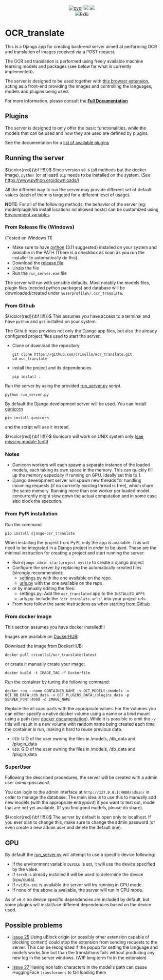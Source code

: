 <div align="center">
  <p align="center">
	<a href="https://pypi.org/project/django-ocr_translate/"><img src="https://img.shields.io/pypi/dm/django-ocr_translate?style=flat-square" alt="pypi"/></a>
	<a href="https://pypi.org/project/django-ocr_translate/"><img src="https://img.shields.io/pypi/v/django-ocr_translate?style=flat-square" /></a>
	<a href="https://pypi.org/project/django-ocr_translate/"><img src="https://img.shields.io/github/downloads/Crivella/ocr_translate/total.svg?style=flat-square" /></a>
  <br />
	<a href="https://crivella.github.io/ocr_translate/"><img src="https://img.shields.io/badge/GitHub%20Pages-222222?style=for-the-badge&logo=GitHub%20Pages&logoColor=white" alt="pypi"/></a>
  </p>
</div>

# OCR_translate

This is a Django app for creating back-end server aimed at performing OCR and translation of images received via a POST request.

The OCR and translation is performed using freely available machine learning models and packages (see below for what is currently implemented).

The server is designed to be used together with [this browser extension](https://github.com/Crivella/ocr_extension), acting as a front-end providing the images and controlling the languages, models and plugins being used.

For more information, please consult the **[Full Documentation](https://crivella.github.io/ocr_translate/)**

## Plugins

The server is designed to only offer the basic functionalities, while the models that can be used and how they are used are defined by plugins.

See the documentation for a [list of available plugins](https://crivella.github.io/ocr_translate/user/index.html#known-validated-plugins)

<!-- - [ocr_translate-hugging_face](https://github.com/Crivella/ocr_translate-hugging_face): Plugin for using Hugging Face models for OCR and translation.
- [ocr_translate-easyocr](https://github.com/Crivella/ocr_translate-easyocr): Plugin for using EasyOCR models for BBox detection.
- [ocr_translate-tesseract](https://github.com/Crivella/ocr_translate-tesseract): Plugin for using Tesseract models for OCR.
- [ocr_translate-paddle](https://github.com/Crivella/ocr_translate-paddle): Plugin for using PaddleOCR models for BBox detection and OCR.
- [ocr_translate-ollama](https://github.com/Crivella/ocr_translate-ollama): Plugin for using LLMs through ollama for translation.
- [ocr_translate-google](https://github.com/Crivella/ocr_translate-google): Plugin for using Google Translate for translation. -->


## Running the server

${\color{red}{\bf !!!!}}$ Since version `v0.6` (all methods but the docker image), `python` (or at least) `pip` needs to be installed on the system. (See https://www.python.org/downloads/)

All the different way to run the server may provide different set of default values (each of them is targeted for a different level of usage).

**NOTE**: For all of the following methods, the behavior of the server (eg: model/plugin/db install locations nd allowed hosts) can be customized using [Environment variables](https://crivella.github.io/ocr_translate/user/envs.html)

### From Release file (Windows)

(Tested on Windows 11)

- Make sure to have [python](https://www.python.org/downloads/windows/) (3.11 suggested) installed on your system and available in the PATH (There is a checkbox as soon as you run the installer to automatically do this).
- Download the [release file](/../../releases/latest/download/run_server.zip)
- Unzip the file
- Run the `run_server.exe` file

The server will run with sensible defaults. Most notably the models files, plugin files (needed python packages) and database will be downloaded/created under `%userprofile%/.ocr_translate`.

### From Github

${\color{red}{\bf !!!!}}$ This assumes you have access to a terminal and have `python` and `git` installed on your system.

The Github repo provides not only the Django app files, but also the already configured project files used to start the server.

- Clone or download the repository

      git clone https://github.com/Crivella/ocr_translate.git
      cd ocr_translate

- Install the project and its dependencies

      pip install .

Run the server by using the provided [run_server.py](run_server.py) script.

    python run_server.py

By default the Django development server will be used. You can install [gunicorn](https://gunicorn.org/)

    pip install gunicorn

and the script will use it instead.

${\color{red}{\bf !!!!}}$ Gunicorn will work on UNIX system only ([see missing module fcntl](https://stackoverflow.com/questions/62788628/modulenotfounderror-no-module-named-fcntl))

### Notes

- Gunicorn workers will each spawn a separate instance of the loaded models, each taking its own space in the memory. This can quickly fill up the memory especially if running on GPU. Ideally set this to 1.
- Django development server will spawn new threads for handling incoming requests (if no currently existing thread is free), which share the same memory. Running more than one worker per loaded model concurrently might slow down the actual computation and in some case also block the execution.

### From PyPI installation

Run the command

    pip install django-ocr_translate

When installing the project from PyPI, only the app is available.
This will need to be integrated in a Django project in order to be used.
These are the minimal instruction for creating a project and start running the server:

- Run `django-admin startproject mysite` to create a django project
- Configure the server by replacing the automatically created files (strongly recommended):
  - [settings.py](mysite/settings.py) with the one available on the repo.
  - [urls.py](mysite/urls.py) with the one available on the repo.
- or by manually editing the files:
  - settings.py: Add the `ocr_translated` app to the `INSTALLED_APPS`
  - urls.py: Include the `'ocr_translate.urls'` into your project urls.
- From here follow the same instructions as when starting [from Github](#from-github)

### From docker image

This section assumes you have docker installed!!!

Images are available on [DockerHUB](https://hub.docker.com/r/crivella1/ocr_translate):

Download the image from DockerHUB:

    docker pull crivella1/ocr_translate:latest

or create it manually create your image:

    docker build -t IMAGE_TAG -f Dockerfile

Run the container by tuning the following command:

    docker run --name CONTAINER_NAME -v OCT_MODELS:/models -v OCT_DB_DATA:/db_data -v OCT_PLUGINS_DATA:/plugins_data -p SERVER_PORT:4000 -d IMAGE_NAME

Replace the all caps parts with the appropriate values.
For the volumes you can either specify a native docker volume using a name or a bind mount using a path (see [docker documentation](https://docs.docker.com/storage/volumes/)).
While it is possible to omit the `-v` this will result in a new volume with random name being created each time the container is run, making it hard to reuse previous data.

- `UID`: UID of the user owning the files in /models, /db_data and /plugin_data
- `GID`: GID of the user owning the files in /models, /db_data and /plugin_data

### SuperUser

Following the described procedures, the server will be created with a admin user *admin*:*password*.

You can login to the admin interface at `http://127.0.0.1:4000/admin/` in order to manage the database.
The main idea is to use this to manually add new models (with the appropriate entrypoint) if you want to test out,
model that are not yet available. (If you find good models, please do share).

${\color{red}{\bf !!!!}}$ The server by default is open only to localhost. If you ever plan to change this, make sure to change the admin password (or even create a new admin user and delete the default one).

## GPU

By default the [run_server.py](run_server.py) will attempt to use a specific device following:

- If the environment variable `DEVICE` is set, it will use the device specified by the value.
- If `torch` is already installed it will be used to determine the device (cpu/cuda).
- If `nvidia-smi` is available the server will try running in GPU mode.
- If none of the above is available, the server will run in CPU mode.

As of `v0.6` no device specific dependencies are included by default, but some plugins will install/use different dependencies based on the device used.

## Possible problems

- [Issue 25](/../../issues/25) Using uBlock origin (or possibly other extension capable of blocking content) could stop the extension from sending requests to the server. This can be recognized if the popup for setting the language and models works fine but than the translations fails without producing any new log in the server windows. (WIP long term fix in the extension)

- [Issue 27](/../../issues/27) Having non latin characters in the model's path can cause HuggingFace `transformers` to fail loading them
